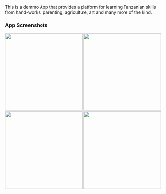 This is a demmo App that provides a platform for learning Tanzanian skills from hand-works, parenting, agriculture, art and many more of the kind.

### App Screenshots
<img src="images/ss/111a.jpeg" width="250"> 
<img src="images/ss/111b.jpeg" width="250"> 
<img src="images/ss/111c.jpeg" width="250"> 
<img src="images/ss/111d.jpeg" width="250">
